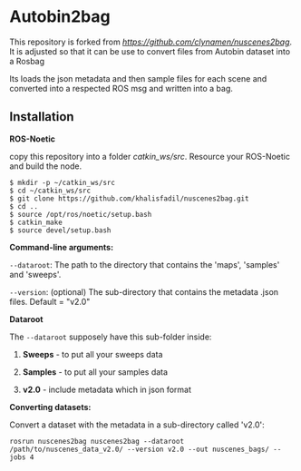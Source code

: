 # Autobin2bag
This repository is forked from *https://github.com/clynamen/nuscenes2bag*.
It is adjusted so that it can be use to convert files from Autobin dataset into a Rosbag

Its loads the json metadata and then sample files for each scene and converted into a respected ROS msg and written into a bag.

## Installation

**ROS-Noetic**

copy this repository into a folder *catkin_ws/src*. Resource your ROS-Noetic and build the node.
```
$ mkdir -p ~/catkin_ws/src
$ cd ~/catkin_ws/src
$ git clone https://github.com/khalisfadil/nuscenes2bag.git
$ cd ..
$ source /opt/ros/noetic/setup.bash
$ catkin_make
$ source devel/setup.bash
```

**Command-line arguments:**

`--dataroot`: The path to the directory that contains the 'maps', 'samples' and 'sweeps'.

`--version`: (optional) The sub-directory that contains the metadata .json files. Default = "v2.0"

**Dataroot**

The `--dataroot` supposely have this sub-folder inside:

1. __Sweeps__ - to put all your sweeps data

2. __Samples__ - to put all your samples data

3. __v2.0__ - include metadata which in json format

**Converting datasets:**

Convert a dataset with the metadata in a sub-directory called 'v2.0':
```
rosrun nuscenes2bag nuscenes2bag --dataroot /path/to/nuscenes_data_v2.0/ --version v2.0 --out nuscenes_bags/ --jobs 4
```
